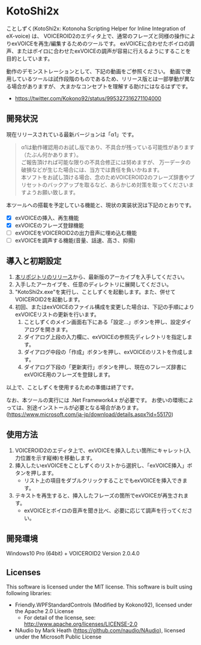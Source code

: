 # KotoShi2x
ことしずく(KotoShi2x: Kotonoha Scripting Helper for Inline Integration of eX-voice) は、
VOICEROID2のエディタ上で、通常のフレーズと同様の操作によりexVOICEを再生/編集するためのツールです。
exVOICEに合わせたボイロの調声、またはボイロに合わせたexVOICEの調声が容易に行えるようにすることを目的としています。

動作のデモンストレーションとして、下記の動画をご参照ください。
動画で使用しているツールは試作段階のものであるため、リリース版とは一部挙動が異なる場合がありますが、
大まかなコンセプトを理解する助けにはなるはずです。
- https://twitter.com/Kokono92/status/995327316271104000

## 開発状況
現在リリースされている最新バージョンは「α1」です。
>α1は動作確認用のお試し版であり、不具合が残っている可能性があります（たぶん何かあります）。  
ご報告頂ければ可能な限りの不具合修正には努めますが、
万一データの破損などが生じた場合には、当方では責任を負いかねます。  
本ソフトをお試し頂ける場合、念のためVOICEROID2のフレーズ辞書やプリセットのバックアップを取るなど、あらかじめ対策を取ってくださいますようお願い致します。

本ツールへの搭載を予定している機能と、現状の実装状況は下記のとおりです。
- [x] exVOICEの挿入、再生機能
- [x] exVOICEのフレーズ登録機能
- [ ] exVOICEをVOICEROID2の出力音声に埋め込む機能
- [ ] exVOICEを調声する機能(音量、話速、高さ、抑揚)

## 導入と初期設定
1. [本リポジトリのリリース](https://github.com/Kokono92/KotoShi2x/releases/)から、最新版のアーカイブを入手してください。
1. 入手したアーカイブを、任意のディレクトリに展開してください。
1. "KotoShi2x.exe"を実行し、ことしずくを起動します。また、併せてVOICEROID2を起動します。
1. 初回、またはexVOICEのファイル構成を変更した場合は、下記の手順によりexVOICEリストの更新を行います。
    1. ことしずくのメイン画面右下にある「設定...」ボタンを押し、設定ダイアログを開きます。
    1. ダイアログ上段の入力欄に、exVOICEの参照先ディレクトリを指定します。
    1. ダイアログ中段の「作成」ボタンを押し、exVOICEのリストを作成します。
    1. ダイアログ下段の「更新実行」ボタンを押し、現在のフレーズ辞書にexVOICE用のフレーズを登録します。

以上で、ことしずくを使用するための準備は終了です。

なお、本ツールの実行には .Net Framework4.x が必要です。
お使いの環境によっては、別途インストールが必要となる場合があります。  
(https://www.microsoft.com/ja-jp/download/details.aspx?id=55170)

## 使用方法
1. VOICEROID2のエディタ上で、exVOICEを挿入したい箇所にキャレット(入力位置を示す縦棒)を移動します。
1. 挿入したいexVOICEをことしずくのリストから選択し、「exVOICE挿入」ボタンを押します。
    - リスト上の項目をダブルクリックすることでもexVOICEを挿入できます。
1. テキストを再生すると、挿入したフレーズの箇所でexVOICEが再生されます。
    - exVOICEとボイロの音声を聞き比べ、必要に応じて調声を行ってください。

## 開発環境
Windows10 Pro (64bit) + VOICEROID2 Version 2.0.4.0

## Licenses
This software is licensed under the MIT license.
This software is built using following libraries:
- Friendly.WPFStandardControls (Modified by Kokono92), licensed under the Apache 2.0 License
	- For detail of the license, see: http://www.apache.org/licenses/LICENSE-2.0
- NAudio by Mark Heath (https://github.com/naudio/NAudio), licensed under the Microsoft Public License
